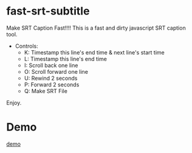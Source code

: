 # fast-srt-subtitle
Make SRT Caption Fast!!!! This is a fast and dirty javascript SRT caption tool.

* Controls:
  * K: Timestamp this line's end time & next line's start time 
  * L: Timestamp this line's end time
  * I: Scroll back one line 
  * O: Scroll forward one line
  * U: Rewind 2 seconds
  * P: Forward 2 seconds
  * Q: Make SRT File

Enjoy.

# Demo
[demo](https://anosanstudio.github.io/fast-srt-subtitle/)
